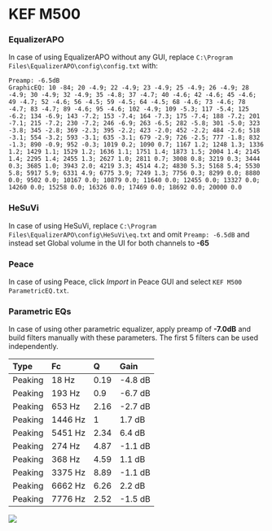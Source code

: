 # KEF M500

### EqualizerAPO
In case of using EqualizerAPO without any GUI, replace `C:\Program Files\EqualizerAPO\config\config.txt`
with:
```
Preamp: -6.5dB
GraphicEQ: 10 -84; 20 -4.9; 22 -4.9; 23 -4.9; 25 -4.9; 26 -4.9; 28 -4.9; 30 -4.9; 32 -4.9; 35 -4.8; 37 -4.7; 40 -4.6; 42 -4.6; 45 -4.6; 49 -4.7; 52 -4.6; 56 -4.5; 59 -4.5; 64 -4.5; 68 -4.6; 73 -4.6; 78 -4.7; 83 -4.7; 89 -4.6; 95 -4.6; 102 -4.9; 109 -5.3; 117 -5.4; 125 -6.2; 134 -6.9; 143 -7.2; 153 -7.4; 164 -7.3; 175 -7.4; 188 -7.2; 201 -7.1; 215 -7.2; 230 -7.2; 246 -6.9; 263 -6.5; 282 -5.8; 301 -5.0; 323 -3.8; 345 -2.8; 369 -2.3; 395 -2.2; 423 -2.0; 452 -2.2; 484 -2.6; 518 -3.1; 554 -3.2; 593 -3.1; 635 -3.1; 679 -2.9; 726 -2.5; 777 -1.8; 832 -1.3; 890 -0.9; 952 -0.3; 1019 0.2; 1090 0.7; 1167 1.2; 1248 1.3; 1336 1.2; 1429 1.1; 1529 1.2; 1636 1.1; 1751 1.4; 1873 1.5; 2004 1.4; 2145 1.4; 2295 1.4; 2455 1.3; 2627 1.0; 2811 0.7; 3008 0.8; 3219 0.3; 3444 0.3; 3685 1.0; 3943 2.0; 4219 3.3; 4514 4.2; 4830 5.3; 5168 5.4; 5530 5.8; 5917 5.9; 6331 4.9; 6775 3.9; 7249 1.3; 7756 0.3; 8299 0.0; 8880 0.0; 9502 0.0; 10167 0.0; 10879 0.0; 11640 0.0; 12455 0.0; 13327 0.0; 14260 0.0; 15258 0.0; 16326 0.0; 17469 0.0; 18692 0.0; 20000 0.0
```

### HeSuVi
In case of using HeSuVi, replace `C:\Program Files\EqualizerAPO\config\HeSuVi\eq.txt` and omit `Preamp:
-6.5dB` and instead set Global volume in the UI for both channels to **-65**

### Peace
In case of using Peace, click *Import* in Peace GUI and select `KEF M500 ParametricEQ.txt`.

### Parametric EQs
In case of using other parametric equalizer, apply preamp of **-7.0dB** and build filters manually with
these parameters. The first 5 filters can be used independently.

| Type    | Fc      |    Q | Gain    |
|:--------|:--------|:-----|:--------|
| Peaking | 18 Hz   | 0.19 | -4.8 dB |
| Peaking | 193 Hz  | 0.9  | -6.7 dB |
| Peaking | 653 Hz  | 2.16 | -2.7 dB |
| Peaking | 1446 Hz | 1    | 1.7 dB  |
| Peaking | 5451 Hz | 2.34 | 6.4 dB  |
| Peaking | 274 Hz  | 4.87 | -1.1 dB |
| Peaking | 368 Hz  | 4.59 | 1.1 dB  |
| Peaking | 3375 Hz | 8.89 | -1.1 dB |
| Peaking | 6662 Hz | 6.26 | 2.2 dB  |
| Peaking | 7776 Hz | 2.52 | -1.5 dB |

![](https://raw.githubusercontent.com/jaakkopasanen/AutoEq/master/results/headphonecom/sbaf-serious/KEF%20M500/KEF%20M500.png)